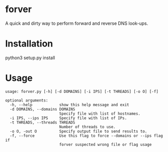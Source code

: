 # forver
A quick and dirty way to perform forward and reverse DNS look-ups.

# Installation
python3 setup.py install

# Usage
```
usage: forver.py [-h] [-d DOMAINS] [-i IPS] [-t THREADS] [-o O] [-f]

optional arguments:
  -h, --help            show this help message and exit
  -d DOMAINS, --domains DOMAINS
                        Specify file with list of hostnames.
  -i IPS, --ips IPS     Specify file with list of IPs.
  -t THREADS, --threads THREADS
                        Number of threads to use.
  -o O, -out O          Specify output file to send results to.
  -f, --force           Use this flag to force --domains or --ips flag if
                        forver suspected wrong file or flag usage
```

